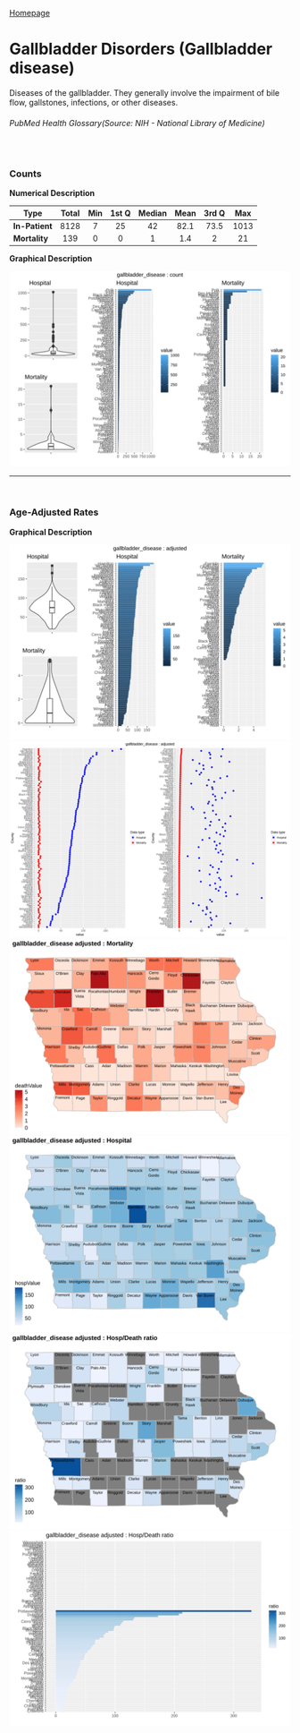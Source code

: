 [Homepage](https://jacob-a-clark.github.io/practicum/)
# Gallbladder Disorders (Gallbladder disease)


Diseases of the gallbladder. They generally involve the impairment of bile flow, gallstones, infections, or other diseases.
###### PubMed Health Glossary(Source: NIH - National Library of Medicine)

<br>

### Counts

**Numerical Description**

Type | Total | Min | 1st Q | Median | Mean | 3rd Q | Max
---| :---: | :---: | :---: | :---: | :---: | :---: | :---:
**In-Patient** | 8128 | 7 | 25 | 42 | 82.1 | 73.5 | 1013
**Mortality** | 139 | 0 | 0 | 1 | 1.4 | 2 | 21

**Graphical Description**

![img](/images/gallbladder_disease_count_grid.svg)


***

<br>

### Age-Adjusted Rates

**Graphical Description**

![img](/images/gallbladder_disease_adjusted_grid.svg)
![img](/images/gallbladder_disease_adjusted_dotplots.svg)
![img](/images/gallbladder_disease_adjusted_dmap.svg)
![img](/images/gallbladder_disease_adjusted_hmap.svg)
![img](/images/gallbladder_disease_adjusted_rmap.svg)
![img](/images/gallbladder_disease_adjusted_ratiobar.svg)
